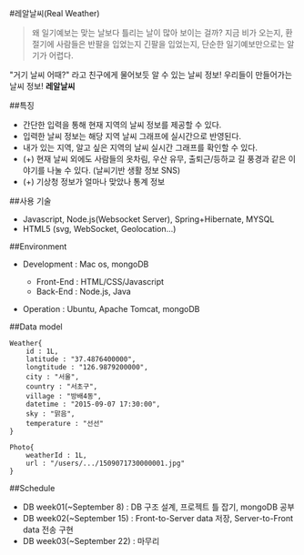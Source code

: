 #레알날씨(Real Weather)
> 왜 일기예보는 맞는 날보다 틀리는 날이 많아 보이는 걸까?
> 지금 비가 오는지, 환절기에 사람들은 반팔을 입었는지 긴팔을 입었는지, 단순한 일기예보만으로는 알기가 어렵다.

"거기 날씨 어때?" 라고 친구에게 물어보듯 알 수 있는 날씨 정보!
우리들이 만들어가는 날씨 정보! **레알날씨**

##특징
* 간단한 입력을 통해 현재 지역의 날씨 정보를 제공할 수 있다.
* 입력한 날씨 정보는 해당 지역 날씨 그래프에 실시간으로 반영된다.
* 내가 있는 지역, 알고 싶은 지역의 날씨 실시간 그래프를 확인할 수 있다.
* (+) 현재 날씨 외에도 사람들의 옷차림, 우산 유무, 출퇴근/등하교 길 풍경과 같은 이야기를 나눌 수 있다. (날씨기반 생활 정보 SNS)
* (+) 기상청 정보가 얼마나 맞았나 통계 정보

##사용 기술
* Javascript, Node.js(Websocket Server), Spring+Hibernate, MYSQL
* HTML5 (svg, WebSocket, Geolocation...)

##Environment
* Development : Mac os, mongoDB
   - Front-End : HTML/CSS/Javascript
   - Back-End : Node.js, Java

* Operation : Ubuntu, Apache Tomcat, mongoDB

##Data model
```
Weather{ 
	id : 1L,
	latitude : "37.4876400000", 
	longtitude : "126.9879200000", 
	city : "서울", 
	country : "서초구", 
	village : "방배4동", 
	datetime : "2015-09-07 17:30:00", 
	sky : "맑음", 
	temperature : "선선"
}

Photo{
	weatherId : 1L,
	url : "/users/.../1509071730000001.jpg"
}
```


##Schedule
* DB week01(~September 8) : DB 구조 설계, 프로젝트 틀 잡기, mongoDB 공부
* DB week02(~September 15) : Front-to-Server data 저장, Server-to-Front data 전송 구현
* DB week03(~September 22) : 마무리

